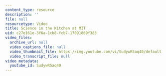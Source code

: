 ```yaml
---
content_type: resource
description: ''
file: null
resourcetype: Video
title: Science in the Kitchen at MIT
uid: c27e161e-3f6a-1cb8-fcb7-17091869f383
video_files:
  archive_url: null
  video_captions_file: null
  video_thumbnail_file: https://img.youtube.com/vi/SudywR5aq40/default.jpg
  video_transcript_file: null
video_metadata:
  youtube_id: SudywR5aq40
---
```

